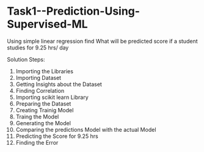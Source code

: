 # Task1--Prediction-Using-Supervised-ML
Using simple linear regression find What will be predicted score if a student studies for 9.25 hrs/ day


Solution Steps:

1. Importing the Libraries 
2. Importing Dataset 
3. Getting Insights about the Dataset
4. Finding Correlation
5. Importing scikit learn Library
6. Preparing the Dataset
7. Creating Trainig  Model
8. Traing the Model
9. Generating the Model
10. Comparing the predictions Model with the actual Model
11. Predicting the Score for 9.25 hrs
12. Finding the Error
